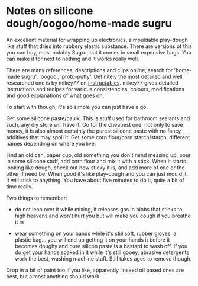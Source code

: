 
# Notes on silicone dough/oogoo/home-made sugru

An excellent material for wrapping up electronics, a mouldable play-dough like stuff that dries into rubbery elastic substance. There are versions of this you can buy, most notably Sugru, but it comes in small expensive bags. You can make it for next to nothing and it works really well. 

There are many references, descriptions and clips online, search for 'home-made sugru', 'oogoo', 'proto-putty'. Definitely the most detailed and well researched one is by mikey77 on [instructables](http://www.instructables.com/id/How-To-Make-Your-Own-Sugru-Substitute/). mikey77 gives detailed instructions and recipes for various consistencies, colours, modifications and good explanations of what goes on. 

To start with though, it's so simple you can just have a go.

Get some silicone paste/caulk. This is stuff used for bathroom sealants and such, any diy store will have it. Go for the cheapest one, not only to save money, it is also almost certainly the purest silicone paste with no fancy additives that may spoil it. 
Get some corn flour/corn starch/starch, different names depending on where you live. 

Find an old can, paper cup, old something you don't mind messing up, pour in some silicone stuff, add corn flour and mix it with a stick. When it starts looking like dough, check out how sticky it is, and add more of one or the other if need be. When good it's like play-dough and you can just mould it. It will stick to anything. You have about five minutes to do it, quite a bit of time really.

Two things to remember:
* do not lean over it while mixing, it releases gas in blobs that stinks to high heavens and won't hurt you but will make you cough if you breathe it in

* wear something on your hands while it's still soft, rubber gloves, a plastic bag... you will end up getting it on your hands it before it becomes doughy and pure silicon paste is a bastard to wash off. If you do get your hands soaked in it while it's still gooey, abrasive detergents work the best, washing machine stuff. Still takes ages to remove though.

Drop in a bit of paint too if you like, apparently linseed oil based ones are best, but almost anything should work.

